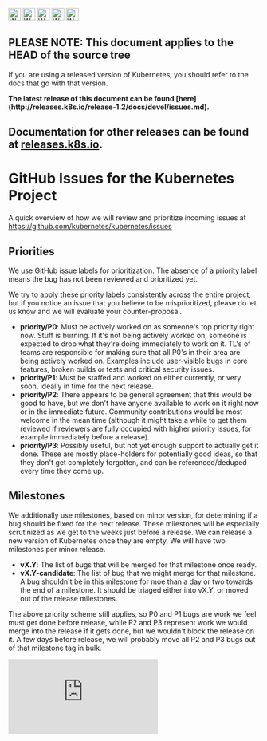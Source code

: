 <!-- BEGIN MUNGE: UNVERSIONED_WARNING -->

<!-- BEGIN STRIP_FOR_RELEASE -->

<img src="http://kubernetes.io/img/warning.png" alt="WARNING"
     width="25" height="25">
<img src="http://kubernetes.io/img/warning.png" alt="WARNING"
     width="25" height="25">
<img src="http://kubernetes.io/img/warning.png" alt="WARNING"
     width="25" height="25">
<img src="http://kubernetes.io/img/warning.png" alt="WARNING"
     width="25" height="25">
<img src="http://kubernetes.io/img/warning.png" alt="WARNING"
     width="25" height="25">

<h2>PLEASE NOTE: This document applies to the HEAD of the source tree</h2>

If you are using a released version of Kubernetes, you should
refer to the docs that go with that version.

<!-- TAG RELEASE_LINK, added by the munger automatically -->
<strong>
The latest release of this document can be found
[here](http://releases.k8s.io/release-1.2/docs/devel/issues.md).

Documentation for other releases can be found at
[releases.k8s.io](http://releases.k8s.io).
</strong>
--

<!-- END STRIP_FOR_RELEASE -->

<!-- END MUNGE: UNVERSIONED_WARNING -->
GitHub Issues for the Kubernetes Project
========================================

A quick overview of how we will review and prioritize incoming issues at https://github.com/kubernetes/kubernetes/issues

Priorities
----------

We use GitHub issue labels for prioritization.  The absence of a
priority label means the bug has not been reviewed and prioritized
yet.

We try to apply these priority labels consistently across the entire project, but if you notice an issue that you believe to be misprioritized, please do let us know and we will evaluate your counter-proposal.

- **priority/P0**: Must be actively worked on as someone's top priority right now. Stuff is burning. If it's not being actively worked on, someone is expected to drop what they're doing immediately to work on it. TL's of teams are responsible for making sure that all P0's in their area are being actively worked on.  Examples include user-visible bugs in core features, broken builds or tests and critical security issues.
- **priority/P1**: Must be staffed and worked on either currently, or very soon, ideally in time for the next release.
- **priority/P2**: There appears to be general agreement that this would be good to have, but we don't have anyone available to work on it right now or in the immediate future. Community contributions would be most welcome in the mean time (although it might take a while to get them reviewed if reviewers are fully occupied with higher priority issues, for example immediately before a release).
- **priority/P3**: Possibly useful, but not yet enough support to actually get it done. These are mostly place-holders for potentially good ideas, so that they don't get completely forgotten, and can be referenced/deduped every time they come up.

Milestones
----------

We additionally use milestones, based on minor version, for determining if a bug should be fixed for the next release. These milestones will be especially scrutinized as we get to the weeks just before a release. We can release a new version of Kubernetes once they are empty. We will have two milestones per minor release.

- **vX.Y**: The list of bugs that will be merged for that milestone once ready.
- **vX.Y-candidate**: The list of bug that we might merge for that milestone.  A bug shouldn't be in this milestone for moe than a day or two towards the end of a milestone.  It should be triaged either into vX.Y, or moved out of the release milestones.

The above priority scheme still applies, so P0 and P1 bugs are work we feel must get done before release, while P2 and P3 represent work we would merge into the release if it gets done, but we wouldn't block the release on it. A few days before release, we will probably move all P2 and P3 bugs out of that milestone tag in bulk.

<!-- BEGIN MUNGE: GENERATED_ANALYTICS -->
[![Analytics](https://kubernetes-site.appspot.com/UA-36037335-10/GitHub/docs/devel/issues.md?pixel)]()
<!-- END MUNGE: GENERATED_ANALYTICS -->
